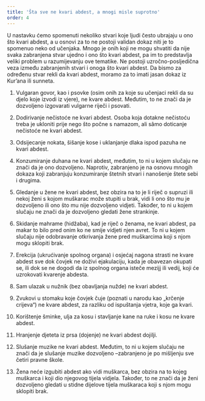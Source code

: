 ```yaml
---
title: 'Šta sve ne kvari abdest, a mnogi misle suprotno'
order: 4
---
```


U nastavku ćemo spomenuti nekoliko stvari koje ljudi
često ubrajaju u ono što kvari abdest, a u osnovi za to ne
postoji validan dokaz niti je to spomenuo neko od učenjaka.
Mnogo je onih koji ne mogu shvatiti da nije svaka zabranjena stvar ujedno i ono što kvari abdest, pa im to predstavlja
veliki problem u razumijevanju ove tematike. Ne postoji uzročno-posljedična veza između zabranjenih stvari i onoga što
kvari abdest.
Da bismo za određenu stvar rekli da kvari abdest, moramo za
to imati jasan dokaz iz Kur’ana ili sunneta.

1. Vulgaran govor, kao i psovke (osim onih za koje su
   učenjaci rekli da su djelo koje izvodi iz vjere), ne
   kvare abdest. Međutim, to ne znači da je dozvoljeno
   izgovarati vulgarne riječi i psovati.
2. Dodirivanje nečistoće ne kvari abdest. Osoba koja
   dotakne nečistoću treba je ukloniti prije nego što
   počne s namazom, ali sâmo doticanje nečistoće ne
   kvari abdest.
3. Odsijecanje nokata, šišanje kose i uklanjanje dlaka
   ispod pazuha ne kvari abdest.
4. Konzumiranje duhana ne kvari abdest, međutim, to
   ni u kojem slučaju ne znači da je ono dozvoljeno.
   Naprotiv, zabranjeno je na osnovu mnogih dokaza koji zabranjuju konzumiranje štetnih stvari i
   nanošenje štete sebi i drugima.

5. Gledanje u žene ne kvari abdest, bez obzira na to je li
   riječ o supruzi ili nekoj ženi s kojom muškarac može
   stupiti u brak, vidi li ono što mu je dozvoljeno ili
   ono što mu nije dozvoljeno vidjeti. Također, to ni u
   kojem slučaju ne znači da je dozvoljeno gledati žene
   strankinje.
6. Skidanje mahrame (hidžaba), kad je riječ o ženama,
   ne kvari abdest, pa makar to bilo pred onim ko ne
   smije vidjeti njen avret. To ni u kojem slučaju nije
   odobravanje otkrivanja žene pred muškarcima koji s
   njom mogu sklopiti brak.
7. Erekcija (ukrućivanje spolnog organa) i osjećaj nagona strasti ne kvare abdest sve dok čovjek ne doživi
   ejakulaciju, kada je obavezan okupati se, ili dok se
   ne dogodi da iz spolnog organa isteče mezijj ili vedij,
   koji će uzrokovati kvarenje abdesta.
8. Sam ulazak u nužnik (bez obavljanja nužde) ne kvari
   abdest.
9. Zvukovi u stomaku koje čovjek čuje (poznati u narodu kao „krčenje crijeva“) ne kvare abdest, za razliku
   od ispuštanja vjetra, koje ga kvari.
10. Korištenje šminke, ulja za kosu i stavljanje kane na
    ruke i kosu ne kvare abdest.
11. Hranjenje djeteta iz prsa (dojenje) ne kvari abdest
    dojilji.
12. Slušanje muzike ne kvari abdest. Međutim, to ni u
    kojem slučaju ne znači da je slušanje muzike dozvoljeno –zabranjeno je po mišljenju sve četiri pravne
    škole.
13. Žena neće izgubiti abdest ako vidi muškarca, bez
    obzira na to kojeg muškarca i koji dio njegovog tijela vidjela. Također, to ne znači da je ženi dozvoljeno
    gledati u stidne dijelove tijela muškaraca koji s njom
    mogu sklopiti brak.
